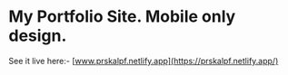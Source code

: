 # My Portfolio Site. Mobile only design.
See it live here:- [www.prskalpf.netlify.app](https://prskalpf.netlify.app/)
